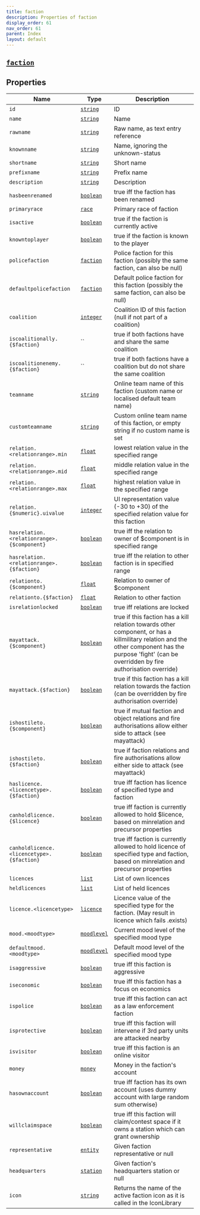 ```yaml
---
title: faction
description: Properties of faction
display_order: 61
nav_order: 61
parent: Index
layout: default
---
```


##  [`faction`](./faction.html) 
## Properties
| Name | Type | Description |
|------|------|-------------|
| `id` | [`string`](./string.html) | ID |
| `name` | [`string`](./string.html) | Name |
| `rawname` | [`string`](./string.html) | Raw name, as text entry reference |
| `knownname` | [`string`](./string.html) | Name, ignoring the unknown-status |
| `shortname` | [`string`](./string.html) | Short name |
| `prefixname` | [`string`](./string.html) | Prefix name |
| `description` | [`string`](./string.html) | Description |
| `hasbeenrenamed` | [`boolean`](./boolean.html) | true iff the faction has been renamed |
| `primaryrace` | [`race`](./race.html) | Primary race of faction |
| `isactive` | [`boolean`](./boolean.html) | true if the faction is currently active |
| `knowntoplayer` | [`boolean`](./boolean.html) | true if the faction is known to the player |
| `policefaction` | [`faction`](./faction.html) | Police faction for this faction (possibly the same faction, can also be null) |
| `defaultpolicefaction` | [`faction`](./faction.html) | Default police faction for this faction (possibly the same faction, can also be null) |
| `coalition` | [`integer`](./integer.html) | Coalition ID of this faction (null if not part of a coalition) |
| `iscoalitionally.{$faction}` | `` | true if both factions have and share the same coalition |
| `iscoalitionenemy.{$faction}` | `` | true if both factions have a coalition but do not share the same coalition |
| `teamname` | [`string`](./string.html) | Online team name of this faction (custom name or localised default team name) |
| `customteamname` | [`string`](./string.html) | Custom online team name of this faction, or empty string if no custom name is set |
| `relation.<relationrange>.min` | [`float`](./float.html) | lowest relation value in the specified range |
| `relation.<relationrange>.mid` | [`float`](./float.html) | middle relation value in the specified range |
| `relation.<relationrange>.max` | [`float`](./float.html) | highest relation value in the specified range |
| `relation.{$numeric}.uivalue` | [`integer`](./integer.html) | UI representation value (-30 to +30) of the specified relation value for this faction |
| `hasrelation.<relationrange>.{$component}` | [`boolean`](./boolean.html) | true iff the relation to owner of $component is in specified range |
| `hasrelation.<relationrange>.{$faction}` | [`boolean`](./boolean.html) | true iff the relation to other faction is in specified range |
| `relationto.{$component}` | [`float`](./float.html) | Relation to owner of $component |
| `relationto.{$faction}` | [`float`](./float.html) | Relation to other faction |
| `isrelationlocked` | [`boolean`](./boolean.html) | true iff relations are locked |
| `mayattack.{$component}` | [`boolean`](./boolean.html) | true if this faction has a kill relation towards other component, or has a killmilitary relation and the other component has the purpose 'fight' (can be overridden by fire authorisation override) |
| `mayattack.{$faction}` | [`boolean`](./boolean.html) | true if this faction has a kill relation towards the faction (can be overridden by fire authorisation override) |
| `ishostileto.{$component}` | [`boolean`](./boolean.html) | true if mutual faction and object relations and fire authorisations allow either side to attack (see mayattack) |
| `ishostileto.{$faction}` | [`boolean`](./boolean.html) | true if faction relations and fire authorisations allow either side to attack (see mayattack) |
| `haslicence.<licencetype>.{$faction}` | [`boolean`](./boolean.html) | true iff faction has licence of specified type and faction |
| `canholdlicence.{$licence}` | [`boolean`](./boolean.html) | true iff faction is currently allowed to hold $licence, based on minrelation and precursor properties |
| `canholdlicence.<licencetype>.{$faction}` | [`boolean`](./boolean.html) | true iff faction is currently allowed to hold licence of specified type and faction, based on minrelation and precursor properties |
| `licences` | [`list`](./list.html) | List of own licences |
| `heldlicences` | [`list`](./list.html) | List of held licences |
| `licence.<licencetype>` | [`licence`](./licence.html) | Licence value of the specified type for the faction. (May result in licence which fails .exists) |
| `mood.<moodtype>` | [`moodlevel`](./moodlevel.html) | Current mood level of the specified mood type |
| `defaultmood.<moodtype>` | [`moodlevel`](./moodlevel.html) | Default mood level of the specified mood type |
| `isaggressive` | [`boolean`](./boolean.html) | true iff this faction is aggressive |
| `iseconomic` | [`boolean`](./boolean.html) | true iff this faction has a focus on economics |
| `ispolice` | [`boolean`](./boolean.html) | true iff this faction can act as a law enforcement faction |
| `isprotective` | [`boolean`](./boolean.html) | true iff this faction will intervene if 3rd party units are attacked nearby |
| `isvisitor` | [`boolean`](./boolean.html) | true iff this faction is an online visitor |
| `money` | [`money`](./money.html) | Money in the faction's account |
| `hasownaccount` | [`boolean`](./boolean.html) | true iff faction has its own account (uses dummy account with large random sum otherwise) |
| `willclaimspace` | [`boolean`](./boolean.html) | true iff this faction will claim/contest space if it owns a station which can grant ownership |
| `representative` | [`entity`](./entity.html) | Given faction representative or null |
| `headquarters` | [`station`](./station.html) | Given faction's headquarters station or null |
| `icon` | [`string`](./string.html) | Returns the name of the active faction icon as it is called in the IconLibrary |


